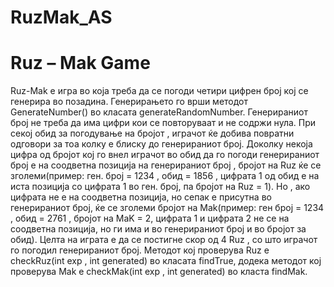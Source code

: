 # RuzMak_AS

<h1>Ruz – Mak Game </h1>
<p>
Ruz-Mak е игра во која треба да се погоди четири цифрен број кој се генерира во позадина. Генерирањето го врши методот GenerateNumber() во класата generateRandomNumber. Генерираниот број не треба да има цифри кои се повторуваат и не содржи нула.
При секој обид за погодување на бројот , играчот ќе добива повратни одговори за тоа колку е блиску до генерираниот број. Доколку некоја цифра од бројот кој го внел играчот во обид да го погоди генерираниот број е на соодветна позиција на генерираниот број , бројот на Ruz ќе се зголеми(пример: ген. број = 1234 , обид = 1856 , цифрата 1 од обид е на иста позиција со цифрата 1 во ген. број, па бројот на Ruz = 1). Но , ако цифрата не е на соодветна позиција, но сепак е присутна во генерираниот број, ќе се зголеми бројот на Mak(пример: ген број = 1234 , обид = 2761 , бројот на MaK = 2, цифрата 1 и цифрата 2 не се на соодветна позиција, но ги има и во генерираниот број и во бројот за обид). Целта на играта е да се постигне скор од 4 Ruz , со што играчот го погодил генерираниот број.
Методот кој проверува Ruz е checkRuz(int exp , int generated) во класата findTrue, додека методот кој проверува Mak e checkMak(int exp , int generated) во класта findMak.</p>
